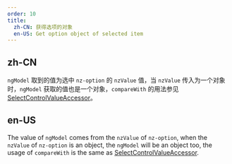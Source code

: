 ```yaml
---
order: 10
title:
  zh-CN: 获得选项的对象
  en-US: Get option object of selected item
---
```


## zh-CN

`ngModel` 取到的值为选中 `nz-option` 的 `nzValue` 值，当 `nzValue` 传入为一个对象时，`ngModel` 获取的值也是一个对象，`compareWith` 的用法参见 [SelectControlValueAccessor](https://angular.dev/api/forms/SelectControlValueAccessor)。

## en-US

The value of `ngModel` comes from the `nzValue` of `nz-option`, when the `nzValue` of `nz-option`  is an object, the `ngModel` will be an object too, the usage of `compareWith` is the same as [SelectControlValueAccessor](https://angular.dev/api/forms/SelectControlValueAccessor).